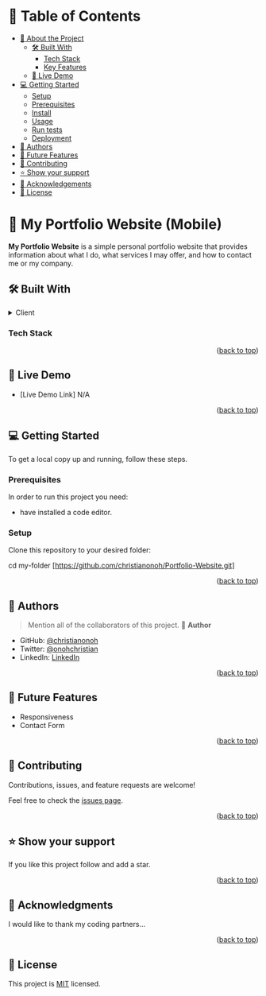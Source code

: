 # 📗 Table of Contents

- [📖 About the Project](#about-project)
  - [🛠️ Built With](#built-with)
    - [Tech Stack](#tech-stack)
    - [Key Features](#key-features)
  - [🚀 Live Demo](#live-demo)
- [💻 Getting Started](#getting-started)
  - [Setup](#setup)
  - [Prerequisites](#prerequisites)
  - [Install](#install)
  - [Usage](#usage)
  - [Run tests](#run-tests)
  - [Deployment](#triangular_flag_on_post-deployment)
- [👥 Authors](#authors)
- [🔭 Future Features](#future-features)
- [🤝 Contributing](#contributing)
- [⭐ Show your support](#support)
- [🙏 Acknowledgements](#acknowledgements)
- [📝 License](#license)

<!-- PROJECT DESCRIPTION -->

# 📖 My Portfolio Website (Mobile) <a name="about-project"></a>

**My Portfolio Website** is a simple personal portfolio website that provides information about what I do, what services I may offer, and how to contact me or my company.
## 🛠️ Built With <a name="built-with"></a>

<details>
  <summary>Client</summary>
  <ul>
    <li><a href="">HTML</a></li>
   <li><a href="">CSS</a></li>   
  </ul>
</details>

### Tech Stack <a name="tech-stack"></a>

<!-- Features -->

<p align="right">(<a href="#readme-top">back to top</a>)</p>

<!-- LIVE DEMO -->

## 🚀 Live Demo <a name="live-demo"></a>

- [Live Demo Link] N/A

<p align="right">(<a href="#readme-top">back to top</a>)</p>

<!-- GETTING STARTED -->

## 💻 Getting Started <a name="getting-started"></a>

To get a local copy up and running, follow these steps.

### Prerequisites

In order to run this project you need:

- have installed a code editor.

### Setup

Clone this repository to your desired folder:

cd my-folder [https://github.com/christianonoh/Portfolio-Website.git]

<p align="right">(<a href="#readme-top">back to top</a>)</p>

<!-- AUTHORS -->

## 👥 Authors <a name="authors"></a>

> Mention all of the collaborators of this project.
👤 **Author**

- GitHub: [@christianonoh](https://github.com/christianonoh)
- Twitter: [@onohchristian](https://twitter.com/OnohChristian)
- LinkedIn: [LinkedIn](https://www.linkedin.com/in/christianonoh/)

<p align="right">(<a href="#readme-top">back to top</a>)</p>

<!-- FUTURE FEATURES -->


## 🔭 Future Features <a name="future-features"></a>
- Responsiveness
- Contact Form

<p align="right">(<a href="#readme-top">back to top</a>)</p>

<!-- CONTRIBUTING -->

## 🤝 Contributing <a name="contributing"></a>

Contributions, issues, and feature requests are welcome!

Feel free to check the [issues page](../../issues/).

<p align="right">(<a href="#readme-top">back to top</a>)</p>

<!-- SUPPORT -->

## ⭐ Show your support <a name="support"></a>

If you like this project follow and add a star.

<p align="right">(<a href="#readme-top">back to top</a>)</p>

<!-- ACKNOWLEDGEMENTS -->

## 🙏 Acknowledgments <a name="acknowledgements"></a>

I would like to thank my coding partners...

<p align="right">(<a href="#readme-top">back to top</a>)</p>

<!-- LICENSE -->

## 📝 License <a name="license"></a>

This project is [MIT](./LICENSE) licensed.
